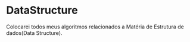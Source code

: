 # DataStructure
Colocarei todos meus algoritmos relacionados a Matéria de Estrutura de dados(Data Structure).

